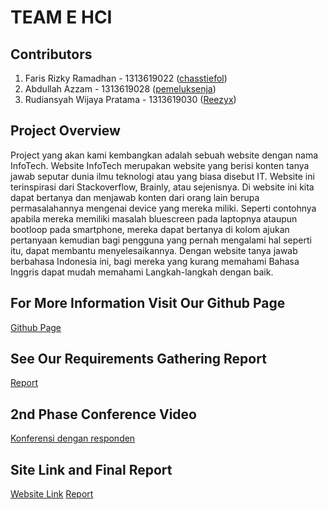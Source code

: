 # TEAM E HCI

## Contributors
1. Faris Rizky Ramadhan - 1313619022 ([chasstiefol](https://github.com/chasstiefol))
2. Abdullah Azzam - 1313619028 ([pemeluksenja](https://github.com/pemeluksenja))
3. Rudiansyah Wijaya Pratama - 1313619030 ([Reezyx](https://github.com/Reezyx))

## Project Overview
Project yang akan kami kembangkan adalah sebuah website dengan nama InfoTech. Website InfoTech merupakan website yang berisi konten tanya jawab seputar dunia ilmu teknologi atau yang biasa disebut IT. Website ini terinspirasi dari Stackoverflow, Brainly, atau sejenisnya. Di website ini kita dapat bertanya dan menjawab konten dari orang lain berupa permasalahannya mengenai device yang mereka miliki. Seperti contohnya apabila mereka memiliki masalah bluescreen pada laptopnya ataupun bootloop pada smartphone, mereka dapat bertanya di kolom ajukan pertanyaan kemudian bagi pengguna yang pernah mengalami hal seperti itu, dapat membantu menyelesaikannya. Dengan website tanya jawab berbahasa Indonesia ini, bagi mereka yang kurang memahami Bahasa Inggris dapat mudah memahami Langkah-langkah dengan baik.

## For More Information Visit Our Github Page
[Github Page](https://team-e-hci.github.io)

## See Our Requirements Gathering Report
[Report](report/Report.pdf)

## 2nd Phase Conference Video
[Konferensi dengan responden](https://www.youtube.com/watch?v=Vst72E1l3Ug)

## Site Link and Final Report
[Website Link](https://infotechappsite.herokuapp.com/)
[Report](report/Final_Report.pdf)